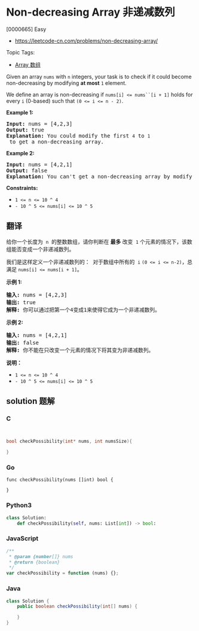 # Non-decreasing Array 非递减数列

[0000665] Easy

- https://leetcode-cn.com/problems/non-decreasing-array/

Topic Tags:

- [Array 数组](https://leetcode-cn.com/tag/array/)

Given an array `nums` with `n` integers, your task is to check if it could become non-decreasing by modifying **at most** `1` element.

We define an array is non-decreasing if ` nums[i] <= nums``[i + 1] ` holds for every `i` (0-based) such that `(0 <= i <= n - 2)`.

**Example 1:**

<pre><strong>Input:</strong> nums = [4,2,3]
<strong>Output:</strong> true
<strong>Explanation:</strong> You could modify the first <code>4</code> to <code>1</code> to get a non-decreasing array.
</pre>

**Example 2:**

<pre><strong>Input:</strong> nums = [4,2,1]
<strong>Output:</strong> false
<strong>Explanation:</strong> You can't get a non-decreasing array by modify at most one element.
</pre>

**Constraints:**

- `1 <= n <= 10 ^ 4`
- `- 10 ^ 5 <= nums[i] <= 10 ^ 5`

## 翻译

给你一个长度为  `n`  的整数数组，请你判断在 **最多** 改变  `1` 个元素的情况下，该数组能否变成一个非递减数列。

我们是这样定义一个非递减数列的：  对于数组中所有的  `i` `(0 <= i <= n-2)`，总满足 `nums[i] <= nums[i + 1]`。

**示例 1:**

<pre><strong>输入:</strong> nums = [4,2,3]
<strong>输出:</strong> true
<strong>解释:</strong> 你可以通过把第一个4变成1来使得它成为一个非递减数列。
</pre>

**示例 2:**

<pre><strong>输入:</strong> nums = [4,2,1]
<strong>输出:</strong> false
<strong>解释:</strong> 你不能在只改变一个元素的情况下将其变为非递减数列。
</pre>

**说明：**

- `1 <= n <= 10 ^ 4`
- `- 10 ^ 5 <= nums[i] <= 10 ^ 5`

## solution 题解

### C

```c


bool checkPossibility(int* nums, int numsSize){

}
```

### Go

```golang
func checkPossibility(nums []int) bool {

}
```

### Python3

```python
class Solution:
    def checkPossibility(self, nums: List[int]) -> bool:
```

### JavaScript

```javascript
/**
 * @param {number[]} nums
 * @return {boolean}
 */
var checkPossibility = function (nums) {};
```

### Java

```java
class Solution {
    public boolean checkPossibility(int[] nums) {

    }
}
```
